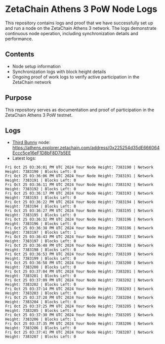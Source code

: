 # ZetaChain Athens 3 PoW Node Logs
This repository contains logs and proof that we have successfully set up and run a node on the ZetaChain Athens 3 network. The logs demonstrate continuous node operation, including synchronization details and performance.

## Contents
- Node setup information
- Synchronization logs with block height details
- Ongoing proof of work logs to verify active participation in the ZetaChain network

## Purpose
This repository serves as documentation and proof of participation in the ZetaChain Athens 3 PoW testnet.

## Logs

- [Third Bunny](https://thirdbunny.xyz/) node: https://athens.explorer.zetachain.com/address/0x225254d35dE666064Eccc5ce16eF1D8bF8D7b5EE
- Latest logs:
```
Fri Oct 25 03:36:01 PM UTC 2024 Your Node Height: 7383190 | Network Height: 7383190 | Blocks Left: 0
Fri Oct 25 03:36:06 PM UTC 2024 Your Node Height: 7383191 | Network Height: 7383191 | Blocks Left: 0
Fri Oct 25 03:36:11 PM UTC 2024 Your Node Height: 7383192 | Network Height: 7383192 | Blocks Left: 0
Fri Oct 25 03:36:17 PM UTC 2024 Your Node Height: 7383193 | Network Height: 7383193 | Blocks Left: 0
Fri Oct 25 03:36:22 PM UTC 2024 Your Node Height: 7383194 | Network Height: 7383194 | Blocks Left: 0
Fri Oct 25 03:36:27 PM UTC 2024 Your Node Height: 7383195 | Network Height: 7383195 | Blocks Left: 0
Fri Oct 25 03:36:32 PM UTC 2024 Your Node Height: 7383196 | Network Height: 7383196 | Blocks Left: 0
Fri Oct 25 03:36:38 PM UTC 2024 Your Node Height: 7383196 | Network Height: 7383197 | Blocks Left: 1
Fri Oct 25 03:36:43 PM UTC 2024 Your Node Height: 7383197 | Network Height: 7383197 | Blocks Left: 0
Fri Oct 25 03:36:48 PM UTC 2024 Your Node Height: 7383198 | Network Height: 7383198 | Blocks Left: 0
Fri Oct 25 03:36:53 PM UTC 2024 Your Node Height: 7383199 | Network Height: 7383199 | Blocks Left: 0
Fri Oct 25 03:36:58 PM UTC 2024 Your Node Height: 7383200 | Network Height: 7383200 | Blocks Left: 0
Fri Oct 25 03:37:04 PM UTC 2024 Your Node Height: 7383201 | Network Height: 7383201 | Blocks Left: 0
Fri Oct 25 03:37:09 PM UTC 2024 Your Node Height: 7383202 | Network Height: 7383202 | Blocks Left: 0
Fri Oct 25 03:37:14 PM UTC 2024 Your Node Height: 7383203 | Network Height: 7383203 | Blocks Left: 0
Fri Oct 25 03:37:20 PM UTC 2024 Your Node Height: 7383204 | Network Height: 7383204 | Blocks Left: 0
Fri Oct 25 03:37:25 PM UTC 2024 Your Node Height: 7383205 | Network Height: 7383205 | Blocks Left: 0
Fri Oct 25 03:37:30 PM UTC 2024 Your Node Height: 7383205 | Network Height: 7383206 | Blocks Left: 1
Fri Oct 25 03:37:35 PM UTC 2024 Your Node Height: 7383206 | Network Height: 7383206 | Blocks Left: 0
Fri Oct 25 03:37:41 PM UTC 2024 Your Node Height: 7383207 | Network Height: 7383207 | Blocks Left: 0
```
